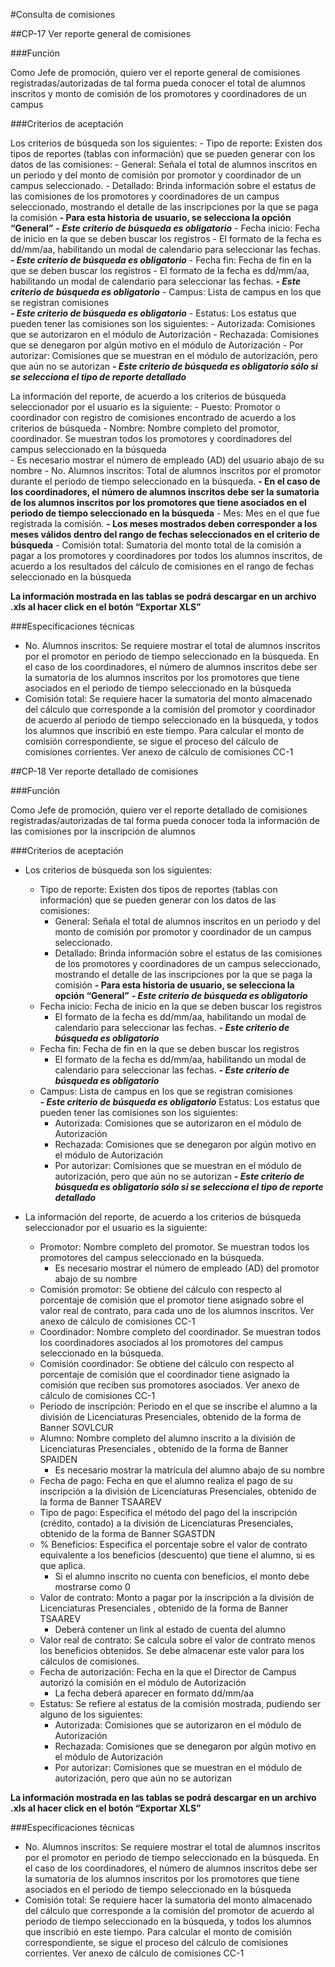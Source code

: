 #Consulta de comisiones

##CP-17 Ver reporte general de comisiones

###Función

Como Jefe de promoción, 
quiero ver el reporte general de comisiones registradas/autorizadas
de tal forma pueda conocer el total de alumnos inscritos y monto de comisión de los promotores y coordinadores de un campus

###Criterios de aceptación

Los criterios de búsqueda son los siguientes: 
	- Tipo de reporte: Existen dos tipos de reportes (tablas con información) que se pueden generar con los datos de las comisiones:
		- General: Señala el total de alumnos inscritos en un periodo y del monto de comisión por promotor y coordinador de un campus seleccionado.
		- Detallado: Brinda información sobre el estatus de las comisiones de los promotores y coordinadores de un campus seleccionado, mostrando el detalle de las inscripciones por la que se paga la comisión
		**- Para esta historia de usuario, se selecciona la opción “General”**
	***- Este criterio de búsqueda es obligatorio***
	- Fecha inicio: Fecha de inicio en la que se deben buscar los registros
		- El formato de la fecha es dd/mm/aa, habilitando un modal de calendario para seleccionar las fechas.
		***- Este criterio de búsqueda es obligatorio*** 
	- Fecha fin:  Fecha de fin en la que se deben buscar los registros
		- El formato de la fecha es dd/mm/aa, habilitando un modal de calendario para seleccionar las fechas.
		***- Este criterio de búsqueda es obligatorio***
	- Campus: Lista de campus en los que se registran comisiones  
		***- Este criterio de búsqueda es obligatorio***
	- Estatus: Los estatus que pueden tener las comisiones son los siguientes:
		- Autorizada: Comisiones que se autorizaron en el módulo de Autorización
		- Rechazada: Comisiones que se denegaron por algún motivo en el módulo de Autorización
		- Por autorizar: Comisiones que se muestran en el módulo de autorización, pero que aún no se autorizan
		***- Este criterio de búsqueda es obligatorio sólo si se selecciona el tipo de reporte detallado***


La información del reporte, de acuerdo a los criterios de búsqueda seleccionador por el usuario es la siguiente:
	- Puesto: Promotor o coordinador con registro de comisiones encontrado de acuerdo a los criterios de búsqueda 
	- Nombre: Nombre completo del promotor, coordinador. Se muestran todos los promotores y coordinadores del campus seleccionado en la búsqueda   
		- Es necesario mostrar el número de empleado (AD) del usuario abajo de su nombre
	- No. Alumnos inscritos: Total de alumnos inscritos por el promotor durante el periodo de tiempo seleccionado en la búsqueda. 
		**- En el caso de los coordinadores, el número de alumnos inscritos debe ser la sumatoria de los alumnos inscritos por los promotores que tiene asociados en el periodo de tiempo seleccionado en la búsqueda**
	- Mes: Mes en el que fue registrada la comisión. 
		**- Los meses mostrados deben corresponder a los meses válidos dentro del rango de fechas seleccionados en el criterio de búsqueda**
	- Comisión total: Sumatoria del monto total de la comisión a pagar a los promotores y coordinadores por todos los alumnos inscritos, de acuerdo a los resultados del cálculo de comisiones en el rango de fechas seleccionado en la búsqueda

**La información mostrada en las tablas se podrá descargar en un archivo .xls al hacer click en el botón “Exportar XLS”**


###Especificaciones técnicas 

- No. Alumnos inscritos: Se requiere mostrar el total de alumnos inscritos por el promotor en periodo de tiempo seleccionado en la búsqueda. En el caso de los coordinadores, el número de alumnos inscritos debe ser la sumatoria de los alumnos inscritos por los promotores que tiene asociados en el periodo de tiempo seleccionado en la búsqueda
- Comisión total: Se requiere hacer la sumatoria del monto almacenado del cálculo que corresponde a la comisión del promotor y coordinador de acuerdo al periodo de tiempo seleccionado en la búsqueda, y todos los alumnos que inscribió en este tiempo. Para calcular el monto de comisión correspondiente, se sigue el proceso del cálculo de comisiones corrientes.   Ver anexo de cálculo de comisiones CC-1


##CP-18 Ver reporte detallado de comisiones

###Función

Como Jefe de promoción, 
quiero ver el reporte detallado de comisiones registradas/autorizadas
de tal forma pueda conocer toda la información de las comisiones por la inscripción de alumnos


###Criterios de aceptación

- Los criterios de búsqueda son los siguientes: 
	- Tipo de reporte: Existen dos tipos de reportes (tablas con información) que se pueden generar con los datos de las comisiones:
		- General: Señala el total de alumnos inscritos en un periodo y del monto de comisión por promotor y coordinador de un campus seleccionado.
		- Detallado: Brinda información sobre el estatus de las comisiones de los promotores y coordinadores de un campus seleccionado, mostrando el detalle de las inscripciones por la que se paga la comisión
		**- Para esta historia de usuario, se selecciona la opción “General”**
		***- Este criterio de búsqueda es obligatorio***
	- Fecha inicio: Fecha de inicio en la que se deben buscar los registros
		- El formato de la fecha es dd/mm/aa, habilitando un modal de calendario para seleccionar las fechas.
		***- Este criterio de búsqueda es obligatorio*** 
	- Fecha fin:  Fecha de fin en la que se deben buscar los registros
		- El formato de la fecha es dd/mm/aa, habilitando un modal de calendario para seleccionar las fechas.
		***- Este criterio de búsqueda es obligatorio***
	- Campus: Lista de campus en los que se registran comisiones  
		***- Este criterio de búsqueda es obligatorio***
	 Estatus: Los estatus que pueden tener las comisiones son los siguientes:
		- Autorizada: Comisiones que se autorizaron en el módulo de Autorización
		- Rechazada: Comisiones que se denegaron por algún motivo en el módulo de Autorización
		- Por autorizar: Comisiones que se muestran en el módulo de autorización, pero que aún no se autorizan
		***- Este criterio de búsqueda es obligatorio sólo si se selecciona el tipo de reporte detallado***


- La información del reporte, de acuerdo a los criterios de búsqueda seleccionador por el usuario es la siguiente:
	- Promotor: Nombre completo del promotor. Se muestran todos los promotores del campus seleccionado en la búsqueda.
		- Es necesario mostrar el número de empleado (AD) del promotor abajo de su nombre
	- Comisión promotor: Se obtiene del cálculo con respecto al porcentaje de comisión que el promotor tiene asignado sobre el valor real de contrato, para cada uno de los alumnos inscritos. Ver anexo de cálculo de comisiones CC-1
	- Coordinador: Nombre completo del coordinador. Se muestran todos los coordinadores asociados al los promotores del campus seleccionado en la búsqueda.
	- Comisión coordinador: Se obtiene del cálculo con respecto al porcentaje de comisión que el coordinador tiene asignado la comisión que reciben sus promotores asociados. Ver anexo de cálculo de comisiones CC-1
	- Periodo de inscripción: Periodo en el que se inscribe el alumno a la división de Licenciaturas Presenciales, obtenido de la forma de Banner SOVLCUR
	- Alumno: Nombre completo del alumno inscrito a la división de Licenciaturas Presenciales , obtenido de la forma de Banner SPAIDEN
		- Es necesario mostrar la matrícula del alumno abajo de su nombre
	- Fecha de pago: Fecha en que el alumno realiza el pago de su inscripción a la división de Licenciaturas Presenciales, obtenido de la forma de Banner TSAAREV
	- Tipo de pago: Especifica el método del pago del la inscripción (crédito, contado) a la división de Licenciaturas Presenciales, obtenido de la forma de Banner SGASTDN
	- % Beneficios: Especifica el porcentaje sobre el valor de contrato equivalente a los beneficios (descuento) que tiene el alumno, si es que aplica.
		- Si el alumno inscrito no cuenta con beneficios, el monto debe mostrarse como 0
	- Valor de contrato: Monto a pagar por la inscripción a la división de Licenciaturas Presenciales , obtenido de la forma de Banner TSAAREV
		- Deberá contener un link al estado de cuenta del alumno
	- Valor real de contrato: Se calcula sobre el valor de contrato menos los beneficios obtenidos. Se debe almacenar este valor para los cálculos de comisiones.
	- Fecha de autorización: Fecha en la que el Director de Campus autorizó la comisión en el módulo de Autorización 
		- La fecha deberá aparecer en formato dd/mm/aa
	- Estatus: Se refiere al estatus de la comisión mostrada, pudiendo ser alguno de los siguientes:
		- Autorizada: Comisiones que se autorizaron en el módulo de Autorización
		- Rechazada: Comisiones que se denegaron por algún motivo en el módulo de Autorización
		- Por autorizar: Comisiones que se muestran en el módulo de autorización, pero que aún no se autorizan


**La información mostrada en las tablas se podrá descargar en un archivo .xls al hacer click en el botón “Exportar XLS”**


###Especificaciones técnicas 

- No. Alumnos inscritos: Se requiere mostrar el total de alumnos inscritos por el promotor en periodo de tiempo seleccionado en la búsqueda. En el caso de los coordinadores, el número de alumnos inscritos debe ser la sumatoria de los alumnos inscritos por los promotores que tiene asociados en el periodo de tiempo seleccionado en la búsqueda
- Comisión total: Se requiere hacer la sumatoria del monto almacenado del cálculo que corresponde a la comisión del promotor de acuerdo al periodo de tiempo seleccionado en la búsqueda, y todos los alumnos que inscribió en este tiempo. Para calcular el monto de comisión correspondiente, se sigue el proceso del cálculo de comisiones corrientes.   Ver anexo de cálculo de comisiones CC-1